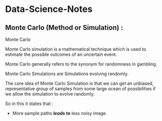# Data-Science-Notes

## Monte Carlo (Method or Simulation) :

Monte Carlo 

Monte Carlo simulation is a mathematical technique which is used to estimate the possible outcomes of an uncertain event.

Monte Carlo generally refers to the synonym for randomness in gambling.

Monte Carlo Simulations are Simulations evolving randomly.

The core idea of Monte Carlo Simulation is that we can get an unbiased, representative group of samples from some large ocean of possibilities if we allow the simulation to evolve randomly.

So in this it states that :
  + More sample paths **_leads to_** less noisy image. 
